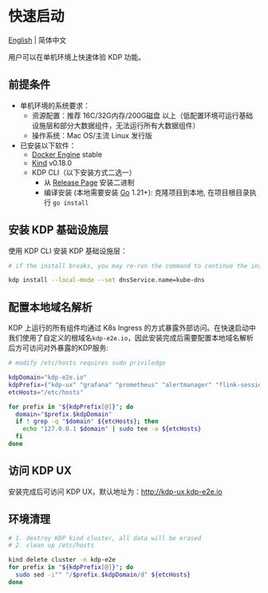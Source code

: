 # 快速启动

[English](../../en/getting-started/quick-start.md) | 简体中文

用户可以在单机环境上快速体验 KDP 功能。

## 前提条件

* 单机环境的系统要求：
  - 资源配置：推荐 16C/32G内存/200G磁盘 以上（低配置环境可运行基础设施层和部分大数据组件，无法运行所有大数据组件）
  - 操作系统：Mac OS/主流 Linux 发行版
* 已安装以下软件：
  - [Docker Engine](https://docs.docker.com/engine/install/) stable
  - [Kind](https://kind.sigs.k8s.io/docs/user/quick-start#installation) v0.18.0
  - KDP CLI（以下安装方式二选一）
    - 从 [Release Page](https://github.com/linktimecloud/kubernetes-data-platform/releases) 安装二进制
    - 编译安装 (本地需要安装 [Go](https://go.dev/doc/install) 1.21+): 克隆项目到本地, 在项目根目录执行 `go install`

## 安装 KDP 基础设施层
使用 KDP CLI 安装 KDP 基础设施层：
```bash
# if the install breaks, you may re-run the command to continue the install

kdp install --local-mode --set dnsService.name=kube-dns
```

## 配置本地域名解析
KDP 上运行的所有组件均通过 K8s Ingress 的方式暴露外部访问。在快速启动中我们使用了自定义的根域名`kdp-e2e.io`，因此安装完成后需要配置本地域名解析后方可访问对外暴露的KDP服务:
```bash
# modify /etc/hosts requires sudo priviledge

kdpDomain="kdp-e2e.io"
kdpPrefix=("kdp-ux" "grafana" "prometheus" "alertmanager" "flink-session-cluster-kdp-data" "hdfs-namenode-0-kdp-data" "hdfs-namenode-1-kdp-data" "hue-kdp-data" "kafka-manager-kdp-data" "minio-kdp-data-api" "spark-history-server-kdp-data" "streampark-kdp-data")
etcHosts="/etc/hosts"

for prefix in "${kdpPrefix[@]}"; do
  domain="$prefix.$kdpDomain"
  if ! grep -q "$domain" ${etcHosts}; then
    echo "127.0.0.1 $domain" | sudo tee -a ${etcHosts}
  fi
done
```

## 访问 KDP UX
安装完成后可访问 KDP UX，默认地址为：http://kdp-ux.kdp-e2e.io

## 环境清理

```bash
# 1. destroy KDP kind cluster, all data will be erased
# 2. clean up /etc/hosts

kind delete cluster -n kdp-e2e
for prefix in "${kdpPrefix[@]}"; do
  sudo sed -i"" "/$prefix.$kdpDomain/d" ${etcHosts}
done
```
